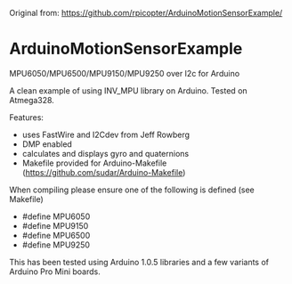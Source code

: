 Original from: https://github.com/rpicopter/ArduinoMotionSensorExample/

ArduinoMotionSensorExample
======================

MPU6050/MPU6500/MPU9150/MPU9250 over I2c for Arduino

A clean example of using INV_MPU library on Arduino. Tested on Atmega328.


Features:
- uses FastWire and I2Cdev from Jeff Rowberg
- DMP enabled
- calculates and displays gyro and quaternions
- Makefile provided for Arduino-Makefile (https://github.com/sudar/Arduino-Makefile)


When compiling please ensure one of the following is defined (see Makefile)
- #define MPU6050
- #define MPU9150
- #define MPU6500
- #define MPU9250

This has been tested using Arduino 1.0.5 libraries and a few variants of Arduino Pro Mini boards.
